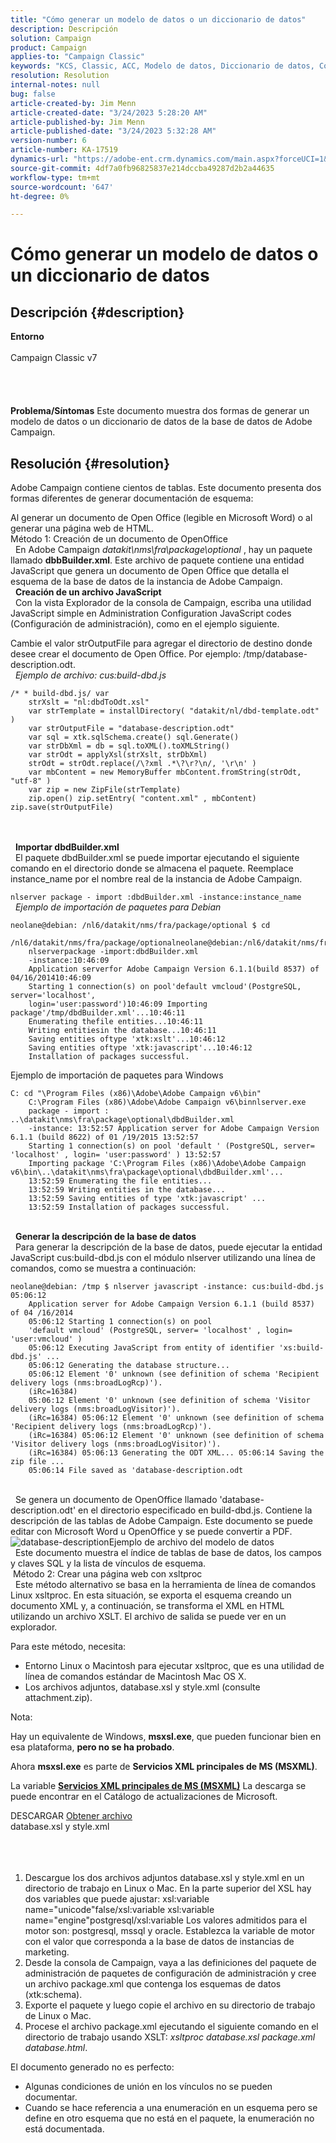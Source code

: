 ```yaml
---
title: "Cómo generar un modelo de datos o un diccionario de datos"
description: Descripción
solution: Campaign
product: Campaign
applies-to: "Campaign Classic"
keywords: "KCS, Classic, ACC, Modelo de datos, Diccionario de datos, Cómo hacerlo"
resolution: Resolution
internal-notes: null
bug: false
article-created-by: Jim Menn
article-created-date: "3/24/2023 5:28:20 AM"
article-published-by: Jim Menn
article-published-date: "3/24/2023 5:32:28 AM"
version-number: 6
article-number: KA-17519
dynamics-url: "https://adobe-ent.crm.dynamics.com/main.aspx?forceUCI=1&pagetype=entityrecord&etn=knowledgearticle&id=a5180eab-04ca-ed11-b597-6045bd006295"
source-git-commit: 4df7a0fb96825837e214dccba49287d2b2a44635
workflow-type: tm+mt
source-wordcount: '647'
ht-degree: 0%

---
```


# Cómo generar un modelo de datos o un diccionario de datos

## Descripción {#description}

<b>Entorno</b><br><br>Campaign Classic v7<br><br> <br><br><br><b>Problema/Síntomas</b>
Este documento muestra dos formas de generar un modelo de datos o un diccionario de datos de la base de datos de Adobe Campaign.


## Resolución {#resolution}


Adobe Campaign contiene cientos de tablas. Este documento presenta dos formas diferentes de generar documentación de esquema:

Al generar un documento de Open Office (legible en Microsoft Word) o al generar una página web de HTML.
<br>Método 1: Creación de un documento de OpenOffice<br> 
En Adobe Campaign *datakit\nms\fra\package\optional* , hay un paquete llamado <b>dbbBuilder.xml</b>. Este archivo de paquete contiene una entidad JavaScript que genera un documento de Open Office que detalla el esquema de la base de datos de la instancia de Adobe Campaign.
<br> 
<b>Creación de un archivo JavaScript</b>
<br> 
Con la vista Explorador de la consola de Campaign, escriba una utilidad JavaScript simple en Administration Configuration JavaScript codes (Configuración de administración), como en el ejemplo siguiente.

Cambie el valor strOutputFile para agregar el directorio de destino donde desee crear el documento de Open Office. Por ejemplo: /tmp/database-description.odt.
<br> 
*Ejemplo de archivo: cus:build-dbd.js*


```
/* * build-dbd.js/ var 
    strXslt = "nl:dbdToOdt.xsl" 
    var strTemplate = installDirectory( "datakit/nl/dbd-template.odt" ) 
    var strOutputFile = "database-description.odt" 
    var sql = xtk.sqlSchema.create() sql.Generate() 
    var strDbXml = db = sql.toXML().toXMLString() 
    var strOdt = applyXsl(strXslt, strDbXml) 
    strOdt = strOdt.replace(/\?xml .*\?\r?\n/, '\r\n' ) 
    var mbContent = new MemoryBuffer mbContent.fromString(strOdt, "utf-8" ) 
    var zip = new ZipFile(strTemplate) 
    zip.open() zip.setEntry( "content.xml" , mbContent) zip.save(strOutputFile)
```

<br> <br> 
<b>Importar dbdBuilder.xml</b>
<br> 
El paquete dbdBuilder.xml se puede importar ejecutando el siguiente comando en el directorio donde se almacena el paquete. Reemplace instance_name por el nombre real de la instancia de Adobe Campaign.

`nlserver package - import :dbdBuilder.xml -instance:instance_name`
<br> 
*Ejemplo de importación de paquetes para Debian*


```
neolane@debian: /nl6/datakit/nms/fra/package/optional $ cd 
    /nl6/datakit/nms/fra/package/optionalneolane@debian:/nl6/datakit/nms/fra/package/optional$ 
    nlserverpackage -import:dbdBuilder.xml 
    -instance:10:46:09 
    Application serverfor Adobe Campaign Version 6.1.1(build 8537) of 04/16/201410:46:09 
    Starting 1 connection(s) on pool'default vmcloud'(PostgreSQL, server='localhost', 
    login='user:password')10:46:09 Importing package'/tmp/dbdBuilder.xml'...10:46:11 
    Enumerating thefile entities...10:46:11 
    Writing entitiesin the database...10:46:11 
    Saving entities oftype 'xtk:xslt'...10:46:12 
    Saving entities oftype 'xtk:javascript'...10:46:12 
    Installation of packages successful.
```


Ejemplo de importación de paquetes para Windows


```
C: cd "\Program Files (x86)\Adobe\Adobe Campaign v6\bin" 
    C:\Program Files (x86)\Adobe\Adobe Campaign v6\binnlserver.exe 
    package - import : ..\datakit\nms\fra\package\optional\dbdBuilder.xml 
    -instance: 13:52:57 Application server for Adobe Campaign Version 6.1.1 (build 8622) of 01 /19/2015 13:52:57 
    Starting 1 connection(s) on pool 'default ' (PostgreSQL, server= 'localhost' , login= 'user:password' ) 13:52:57
    Importing package 'C:\Program Files (x86)\Adobe\Adobe Campaign v6\bin\..\datakit\nms\fra\package\optional\dbdBuilder.xml'... 
    13:52:59 Enumerating the file entities... 
    13:52:59 Writing entities in the database... 
    13:52:59 Saving entities of type 'xtk:javascript' ... 
    13:52:59 Installation of packages successful.
```

<br> 
<b>Generar la descripción de la base de datos</b>
<br> 
Para generar la descripción de la base de datos, puede ejecutar la entidad JavaScript cus:build-dbd.js con el módulo nlserver utilizando una línea de comandos, como se muestra a continuación:


```
neolane@debian: /tmp $ nlserver javascript -instance: cus:build-dbd.js 05:06:12 
    Application server for Adobe Campaign Version 6.1.1 (build 8537) of 04 /16/2014 
    05:06:12 Starting 1 connection(s) on pool 
    'default vmcloud' (PostgreSQL, server= 'localhost' , login= 'user:vmcloud' ) 
    05:06:12 Executing JavaScript from entity of identifier 'xs:build-dbd.js' ... 
    05:06:12 Generating the database structure... 
    05:06:12 Element '0' unknown (see definition of schema 'Recipient delivery logs (nms:broadLogRcp)'). 
    (iRc=16384) 
    05:06:12 Element '0' unknown (see definition of schema 'Visitor delivery logs (nms:broadLogVisitor)'). 
    (iRc=16384) 05:06:12 Element '0' unknown (see definition of schema 'Recipient delivery logs (nms:broadLogRcp)'). 
    (iRc=16384) 05:06:12 Element '0' unknown (see definition of schema 'Visitor delivery logs (nms:broadLogVisitor)'). 
    (iRc=16384) 05:06:13 Generating the ODT XML... 05:06:14 Saving the zip file ... 
    05:06:14 File saved as 'database-description.odt
```

<br> 
Se genera un documento de OpenOffice llamado &#39;database-description.odt&#39; en el directorio especificado en build-dbd.js. Contiene la descripción de las tablas de Adobe Campaign. Este documento se puede editar con Microsoft Word u OpenOffice y se puede convertir a PDF.
![database-description](https://helpx.adobe.com/content/dam/help/en/campaign/kb/generate-data-model/jcr%3acontent/main-pars/image/database-description.gif "database-description")Ejemplo de archivo del modelo de datos<br> 
Este documento muestra el índice de tablas de base de datos, los campos y claves SQL y la lista de vínculos de esquema.
<br> Método 2: Crear una página web con xsltproc<br> 
Este método alternativo se basa en la herramienta de línea de comandos Linux xsltproc. En esta situación, se exporta el esquema creando un documento XML y, a continuación, se transforma el XML en HTML utilizando un archivo XSLT. El archivo de salida se puede ver en un explorador.

Para este método, necesita:

- Entorno Linux o Macintosh para ejecutar xsltproc, que es una utilidad de línea de comandos estándar de Macintosh Mac OS X.
- Los archivos adjuntos, database.xsl y style.xml (consulte attachment.zip).


Nota:

Hay un equivalente de Windows, <b>msxsl.exe</b>, que pueden funcionar bien en esa plataforma, <b>pero no se ha probado</b>.

Ahora <b>msxsl.exe</b> es parte de <b>Servicios XML principales de MS (MSXML)</b>.

La variable [<b>Servicios XML principales de MS (MSXML)</b>](https://www.catalog.update.microsoft.com/Search.aspx?q=Microsoft%20Core%20XML%20Services%20%28MSXML%29%204.0) La descarga se puede encontrar en el Catálogo de actualizaciones de Microsoft.



DESCARGAR
[Obtener archivo](https://helpx.adobe.com/content/dam/help/en/campaign/kb/generate-data-model/jcr:content/main-pars/download_123504941/attachments.zip "attachments.zip") <br>database.xsl y style.xml<br> <br> <br> 
1. Descargue los dos archivos adjuntos database.xsl y style.xml en un directorio de trabajo en Linux o Mac. En la parte superior del XSL hay dos variables que puede ajustar: xsl:variable name=&quot;unicode&quot;false/xsl:variable xsl:variable name=&quot;engine&quot;postgresql/xsl:variable Los valores admitidos para el motor son: postgresql, mssql y oracle. Establezca la variable de motor con el valor que corresponda a la base de datos de instancias de marketing.
2. Desde la consola de Campaign, vaya a las definiciones del paquete de administración de paquetes de configuración de administración y cree un archivo package.xml que contenga los esquemas de datos (xtk:schema).
3. Exporte el paquete y luego copie el archivo en su directorio de trabajo de Linux o Mac.
4. Procese el archivo package.xml ejecutando el siguiente comando en el directorio de trabajo usando XSLT: *xsltproc database.xsl package.xml database.html*.


El documento generado no es perfecto:

- Algunas condiciones de unión en los vínculos no se pueden documentar.
- Cuando se hace referencia a una enumeración en un esquema pero se define en otro esquema que no está en el paquete, la enumeración no está documentada.

